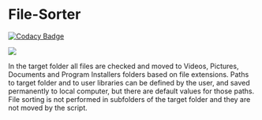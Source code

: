 # File-Sorter

[![Codacy Badge](https://api.codacy.com/project/badge/Grade/c735e36fa1c949a7bf06ca902e8eb29b)](https://app.codacy.com/manual/zoran.jankov.87/File-Sorter?utm_source=github.com&utm_medium=referral&utm_content=Zoran-Jankov/File-Sorter&utm_campaign=Badge_Grade_Dashboard)

![](https://github.com/Zoran-Jankov/File-Sorter/blob/master/File%20Sorter.png)

In the target folder all files are checked and moved to Videos, Pictures, Documents and Program Installers folders based on file    extensions. Paths to target folder and to user libraries can be defined by the user, and saved permanently to local computer, but   there are default values for those paths. File sorting is not performed in subfolders of the target folder and they are not moved   by the script.
